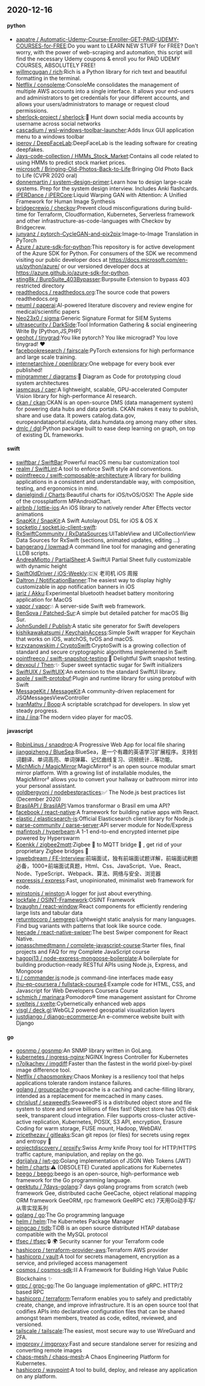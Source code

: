 ## 2020-12-16

#### python
* [aapatre / Automatic-Udemy-Course-Enroller-GET-PAID-UDEMY-COURSES-for-FREE](https://github.com/aapatre/Automatic-Udemy-Course-Enroller-GET-PAID-UDEMY-COURSES-for-FREE):Do you want to LEARN NEW STUFF for FREE? Don't worry, with the power of web-scraping and automation, this script will find the necessary Udemy coupons & enroll you for PAID UDEMY COURSES, ABSOLUTELY FREE!
* [willmcgugan / rich](https://github.com/willmcgugan/rich):Rich is a Python library for rich text and beautiful formatting in the terminal.
* [Netflix / consoleme](https://github.com/Netflix/consoleme):ConsoleMe consolidates the management of multiple AWS accounts into a single interface. It allows your end-users and administrators to get credentials for your different accounts, and allows your users/administrators to manage or request cloud permissions.
* [sherlock-project / sherlock](https://github.com/sherlock-project/sherlock):🔎
Hunt down social media accounts by username across social networks
* [cascadium / wsl-windows-toolbar-launcher](https://github.com/cascadium/wsl-windows-toolbar-launcher):Adds linux GUI application menu to a windows toolbar
* [iperov / DeepFaceLab](https://github.com/iperov/DeepFaceLab):DeepFaceLab is the leading software for creating deepfakes.
* [Jays-code-collection / HMMs_Stock_Market](https://github.com/Jays-code-collection/HMMs_Stock_Market):Contains all code related to using HMMs to predict stock market prices.
* [microsoft / Bringing-Old-Photos-Back-to-Life](https://github.com/microsoft/Bringing-Old-Photos-Back-to-Life):Bringing Old Photo Back to Life (CVPR 2020 oral)
* [donnemartin / system-design-primer](https://github.com/donnemartin/system-design-primer):Learn how to design large-scale systems. Prep for the system design interview. Includes Anki flashcards.
* [iPERDance / iPERCore](https://github.com/iPERDance/iPERCore):Liquid Warping GAN with Attention: A Unified Framework for Human Image Synthesis
* [bridgecrewio / checkov](https://github.com/bridgecrewio/checkov):Prevent cloud misconfigurations during build-time for Terraform, Cloudformation, Kubernetes, Serverless framework and other infrastructure-as-code-languages with Checkov by Bridgecrew.
* [junyanz / pytorch-CycleGAN-and-pix2pix](https://github.com/junyanz/pytorch-CycleGAN-and-pix2pix):Image-to-Image Translation in PyTorch
* [Azure / azure-sdk-for-python](https://github.com/Azure/azure-sdk-for-python):This repository is for active development of the Azure SDK for Python. For consumers of the SDK we recommend visiting our public developer docs at https://docs.microsoft.com/en-us/python/azure/ or our versioned developer docs at https://azure.github.io/azure-sdk-for-python.
* [sting8k / BurpSuite_403Bypasser](https://github.com/sting8k/BurpSuite_403Bypasser):Burpsuite Extension to bypass 403 restricted directory
* [readthedocs / readthedocs.org](https://github.com/readthedocs/readthedocs.org):The source code that powers readthedocs.org
* [neuml / paperai](https://github.com/neuml/paperai):AI-powered literature discovery and review engine for medical/scientific papers
* [Neo23x0 / sigma](https://github.com/Neo23x0/sigma):Generic Signature Format for SIEM Systems
* [ultrasecurity / DarkSide](https://github.com/ultrasecurity/DarkSide):Tool Information Gathering & social engineering Write By [Python,JS,PHP]
* [geohot / tinygrad](https://github.com/geohot/tinygrad):You like pytorch? You like micrograd? You love tinygrad!
❤️
* [facebookresearch / fairscale](https://github.com/facebookresearch/fairscale):PyTorch extensions for high performance and large scale training.
* [internetarchive / openlibrary](https://github.com/internetarchive/openlibrary):One webpage for every book ever published!
* [mingrammer / diagrams](https://github.com/mingrammer/diagrams):🎨
Diagram as Code for prototyping cloud system architectures
* [jasmcaus / caer](https://github.com/jasmcaus/caer):A lightweight, scalable, GPU-accelerated Computer Vision library for high-performance AI research.
* [ckan / ckan](https://github.com/ckan/ckan):CKAN is an open-source DMS (data management system) for powering data hubs and data portals. CKAN makes it easy to publish, share and use data. It powers catalog.data.gov, europeandataportal.eu/data, data.humdata.org among many other sites.
* [dmlc / dgl](https://github.com/dmlc/dgl):Python package built to ease deep learning on graph, on top of existing DL frameworks.

#### swift
* [swiftbar / SwiftBar](https://github.com/swiftbar/SwiftBar):Powerful macOS menu bar customization tool
* [realm / SwiftLint](https://github.com/realm/SwiftLint):A tool to enforce Swift style and conventions.
* [pointfreeco / swift-composable-architecture](https://github.com/pointfreeco/swift-composable-architecture):A library for building applications in a consistent and understandable way, with composition, testing, and ergonomics in mind.
* [danielgindi / Charts](https://github.com/danielgindi/Charts):Beautiful charts for iOS/tvOS/OSX! The Apple side of the crossplatform MPAndroidChart.
* [airbnb / lottie-ios](https://github.com/airbnb/lottie-ios):An iOS library to natively render After Effects vector animations
* [SnapKit / SnapKit](https://github.com/SnapKit/SnapKit):A Swift Autolayout DSL for iOS & OS X
* [socketio / socket.io-client-swift](https://github.com/socketio/socket.io-client-swift):
* [RxSwiftCommunity / RxDataSources](https://github.com/RxSwiftCommunity/RxDataSources):UITableView and UICollectionView Data Sources for RxSwift (sections, animated updates, editing ...)
* [bangerang / lowmad](https://github.com/bangerang/lowmad):A command line tool for managing and generating LLDB scripts.
* [AndreaMiotto / PartialSheet](https://github.com/AndreaMiotto/PartialSheet):A SwiftUI Partial Sheet fully customizable with dynamic height
* [SwiftOldDriver / iOS-Weekly](https://github.com/SwiftOldDriver/iOS-Weekly):🇨🇳
老司机 iOS 周报
* [Daltron / NotificationBanner](https://github.com/Daltron/NotificationBanner):The easiest way to display highly customizable in app notification banners in iOS
* [jariz / Akku](https://github.com/jariz/Akku):Experimental bluetooth headset battery monitoring application for MacOS
* [vapor / vapor](https://github.com/vapor/vapor):💧
A server-side Swift web framework.
* [BenSova / Patched-Sur](https://github.com/BenSova/Patched-Sur):A simple but detailed patcher for macOS Big Sur.
* [JohnSundell / Publish](https://github.com/JohnSundell/Publish):A static site generator for Swift developers
* [kishikawakatsumi / KeychainAccess](https://github.com/kishikawakatsumi/KeychainAccess):Simple Swift wrapper for Keychain that works on iOS, watchOS, tvOS and macOS.
* [krzyzanowskim / CryptoSwift](https://github.com/krzyzanowskim/CryptoSwift):CryptoSwift is a growing collection of standard and secure cryptographic algorithms implemented in Swift
* [pointfreeco / swift-snapshot-testing](https://github.com/pointfreeco/swift-snapshot-testing):📸
Delightful Swift snapshot testing.
* [devxoul / Then](https://github.com/devxoul/Then):✨
Super sweet syntactic sugar for Swift initializers
* [SwiftUIX / SwiftUIX](https://github.com/SwiftUIX/SwiftUIX):An extension to the standard SwiftUI library.
* [apple / swift-protobuf](https://github.com/apple/swift-protobuf):Plugin and runtime library for using protobuf with Swift
* [MessageKit / MessageKit](https://github.com/MessageKit/MessageKit):A community-driven replacement for JSQMessagesViewController
* [IvanMathy / Boop](https://github.com/IvanMathy/Boop):A scriptable scratchpad for developers. In slow yet steady progress.
* [iina / iina](https://github.com/iina/iina):The modern video player for macOS.

#### javascript
* [RobinLinus / snapdrop](https://github.com/RobinLinus/snapdrop):A Progressive Web App for local file sharing
* [jiangqizheng / BlueSea](https://github.com/jiangqizheng/BlueSea):BlueSea，是一个有趣的英语学习扩展程序。支持划词翻译、单词高亮、单词弹幕、记忆曲线复习、词频统计...等功能。
* [MichMich / MagicMirror](https://github.com/MichMich/MagicMirror):MagicMirror² is an open source modular smart mirror platform. With a growing list of installable modules, the MagicMirror² allows you to convert your hallway or bathroom mirror into your personal assistant.
* [goldbergyoni / nodebestpractices](https://github.com/goldbergyoni/nodebestpractices):✅
The Node.js best practices list (December 2020)
* [BrasilAPI / BrasilAPI](https://github.com/BrasilAPI/BrasilAPI):Vamos transformar o Brasil em uma API?
* [facebook / react-native](https://github.com/facebook/react-native):A framework for building native apps with React.
* [elastic / elasticsearch-js](https://github.com/elastic/elasticsearch-js):Official Elasticsearch client library for Node.js
* [parse-community / parse-server](https://github.com/parse-community/parse-server):API server module for Node/Express
* [mafintosh / hyperbeam](https://github.com/mafintosh/hyperbeam):A 1-1 end-to-end encrypted internet pipe powered by Hyperswarm
* [Koenkk / zigbee2mqtt](https://github.com/Koenkk/zigbee2mqtt):Zigbee
🐝
to MQTT bridge
🌉
, get rid of your proprietary Zigbee bridges
🔨
* [lgwebdream / FE-Interview](https://github.com/lgwebdream/FE-Interview):前端面试，独有前端面试题详解，前端面试刷题必备，1000+前端面试真题，Html、Css、JavaScript、Vue、React、Node、TypeScript、Webpack、算法、网络与安全、浏览器
* [expressjs / express](https://github.com/expressjs/express):Fast, unopinionated, minimalist web framework for node.
* [winstonjs / winston](https://github.com/winstonjs/winston):A logger for just about everything.
* [lockfale / OSINT-Framework](https://github.com/lockfale/OSINT-Framework):OSINT Framework
* [bvaughn / react-window](https://github.com/bvaughn/react-window):React components for efficiently rendering large lists and tabular data
* [returntocorp / semgrep](https://github.com/returntocorp/semgrep):Lightweight static analysis for many languages. Find bug variants with patterns that look like source code.
* [leecade / react-native-swiper](https://github.com/leecade/react-native-swiper):The best Swiper component for React Native.
* [jonasschmedtmann / complete-javascript-course](https://github.com/jonasschmedtmann/complete-javascript-course):Starter files, final projects and FAQ for my Complete JavaScript course
* [hagopj13 / node-express-mongoose-boilerplate](https://github.com/hagopj13/node-express-mongoose-boilerplate):A boilerplate for building production-ready RESTful APIs using Node.js, Express, and Mongoose
* [tj / commander.js](https://github.com/tj/commander.js):node.js command-line interfaces made easy
* [jhu-ep-coursera / fullstack-course4](https://github.com/jhu-ep-coursera/fullstack-course4):Example code for HTML, CSS, and Javascript for Web Developers Coursera Course
* [schmich / marinara](https://github.com/schmich/marinara):Pomodoro® time management assistant for Chrome
* [sveltejs / svelte](https://github.com/sveltejs/svelte):Cybernetically enhanced web apps
* [visgl / deck.gl](https://github.com/visgl/deck.gl):WebGL2 powered geospatial visualization layers
* [justdjango / django-ecommerce](https://github.com/justdjango/django-ecommerce):An e-commerce website built with Django

#### go
* [gosnmp / gosnmp](https://github.com/gosnmp/gosnmp):An SNMP library written in GoLang.
* [kubernetes / ingress-nginx](https://github.com/kubernetes/ingress-nginx):NGINX Ingress Controller for Kubernetes
* [n7olkachev / imgdiff](https://github.com/n7olkachev/imgdiff):Faster than the fastest in the world pixel-by-pixel image difference tool.
* [Netflix / chaosmonkey](https://github.com/Netflix/chaosmonkey):Chaos Monkey is a resiliency tool that helps applications tolerate random instance failures.
* [golang / groupcache](https://github.com/golang/groupcache):groupcache is a caching and cache-filling library, intended as a replacement for memcached in many cases.
* [chrislusf / seaweedfs](https://github.com/chrislusf/seaweedfs):SeaweedFS is a distributed object store and file system to store and serve billions of files fast! Object store has O(1) disk seek, transparent cloud integration. Filer supports cross-cluster active-active replication, Kubernetes, POSIX, S3 API, encryption, Erasure Coding for warm storage, FUSE mount, Hadoop, WebDAV.
* [zricethezav / gitleaks](https://github.com/zricethezav/gitleaks):Scan git repos (or files) for secrets using regex and entropy
🔑
* [projectdiscovery / proxify](https://github.com/projectdiscovery/proxify):Swiss Army knife Proxy tool for HTTP/HTTPS traffic capture, manipulation, and replay on the go.
* [dgrijalva / jwt-go](https://github.com/dgrijalva/jwt-go):Golang implementation of JSON Web Tokens (JWT)
* [helm / charts](https://github.com/helm/charts):⚠️
(OBSOLETE) Curated applications for Kubernetes
* [beego / beego](https://github.com/beego/beego):beego is an open-source, high-performance web framework for the Go programming language.
* [geektutu / 7days-golang](https://github.com/geektutu/7days-golang):7 days golang programs from scratch (web framework Gee, distributed cache GeeCache, object relational mapping ORM framework GeeORM, rpc framework GeeRPC etc) 7天用Go动手写/从零实现系列
* [golang / go](https://github.com/golang/go):The Go programming language
* [helm / helm](https://github.com/helm/helm):The Kubernetes Package Manager
* [pingcap / tidb](https://github.com/pingcap/tidb):TiDB is an open source distributed HTAP database compatible with the MySQL protocol
* [tfsec / tfsec](https://github.com/tfsec/tfsec):🔒
🌍
Security scanner for your Terraform code
* [hashicorp / terraform-provider-aws](https://github.com/hashicorp/terraform-provider-aws):Terraform AWS provider
* [hashicorp / vault](https://github.com/hashicorp/vault):A tool for secrets management, encryption as a service, and privileged access management
* [cosmos / cosmos-sdk](https://github.com/cosmos/cosmos-sdk):⛓️
A Framework for Building High Value Public Blockchains
✨
* [grpc / grpc-go](https://github.com/grpc/grpc-go):The Go language implementation of gRPC. HTTP/2 based RPC
* [hashicorp / terraform](https://github.com/hashicorp/terraform):Terraform enables you to safely and predictably create, change, and improve infrastructure. It is an open source tool that codifies APIs into declarative configuration files that can be shared amongst team members, treated as code, edited, reviewed, and versioned.
* [tailscale / tailscale](https://github.com/tailscale/tailscale):The easiest, most secure way to use WireGuard and 2FA.
* [imgproxy / imgproxy](https://github.com/imgproxy/imgproxy):Fast and secure standalone server for resizing and converting remote images
* [chaos-mesh / chaos-mesh](https://github.com/chaos-mesh/chaos-mesh):A Chaos Engineering Platform for Kubernetes.
* [hashicorp / waypoint](https://github.com/hashicorp/waypoint):A tool to build, deploy, and release any application on any platform.
